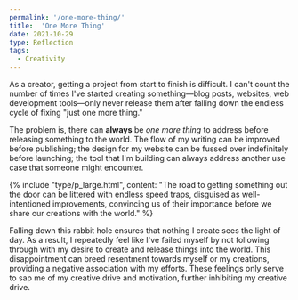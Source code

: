 ```yaml
---
permalink: '/one-more-thing/'
title:  'One More Thing'
date: 2021-10-29
type: Reflection
tags: 
  - Creativity
---
```


As a creator, getting a project from start to finish is difficult. I can't count the number of times I've started creating something—blog posts, websites, web development tools—only never release them after falling down the endless cycle of fixing "just one more thing."

The problem is, there can **always** be _one more thing_ to address before releasing something to the world. The flow of my writing can be improved before publishing; the design for my website can be fussed over indefinitely before launching; the tool that I'm building can always address another use case that someone might encounter.

{% include "type/p_large.html", content: "The road to getting something out the door can be littered with endless speed traps, disguised as well-intentioned improvements, convincing us of their importance before we share our creations with the world." %}

Falling down this rabbit hole ensures that nothing I create sees the light of day. As a result, I repeatedly feel like I've failed myself by not following through with my desire to create and release things into the world. This disappointment can breed resentment towards myself or my creations, providing a negative association with my efforts. These feelings only serve to sap me of my creative drive and motivation, further inhibiting my creative drive.